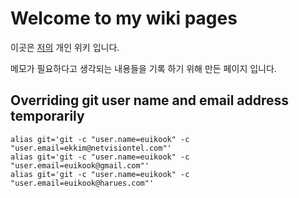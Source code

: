 # Welcome to my wiki pages

이곳은 [저의](About.md) 개인 위키 입니다. 

메모가 필요하다고 생각되는 내용들을 기록 하기 위해 만든 페이지 입니다.

## Overriding git user name and email address temporarily
```
alias git='git -c "user.name=euikook" -c "user.email=ekkim@netvisiontel.com"'
alias git='git -c "user.name=euikook" -c "user.email=euikook@gmail.com"'
alias git='git -c "user.name=euikook" -c "user.email=euikook@harues.com"'
```
